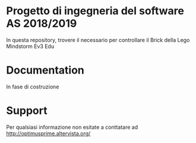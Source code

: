 # Progetto di ingegneria del software AS 2018/2019

In questa repository, trovere il necessario per controllare il Brick della Lego Mindstorm Ev3 Edu

# Documentation

In fase di costruzione

# Support

Per qualsiasi informazione non esitate a conttatare ad <http://optimusprime.altervista.org/>
